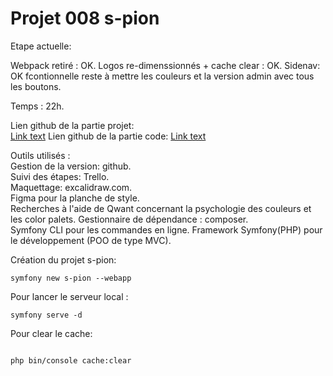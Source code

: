 # Projet 008 s-pion

Etape actuelle:

Webpack retiré : OK.
Logos re-dimenssionnés + cache clear : OK.
Sidenav: OK fcontionnelle reste à mettre les couleurs et la version admin avec tous les boutons.

Temps : 22h.

Lien github de la partie projet:  
[Link text](https://github.com/Tom60340/008)
Lien github de la partie code:
[Link text](https://github.com/Tom60340/008-code)

Outils utilisés :  
Gestion de la version: github.  
Suivi des étapes: Trello.  
Maquettage: excalidraw.com.  
Figma pour la planche de style.  
Recherches à l'aide de Qwant concernant la psychologie des couleurs et les color palets.
Gestionnaire de dépendance : composer.  
Symfony CLI pour les commandes en ligne.
Framework Symfony(PHP) pour le développement (POO de type MVC).

Création du projet s-pion:

```
symfony new s-pion --webapp
```

Pour lancer le serveur local :

```
symfony serve -d
```

Pour clear le cache:

```

php bin/console cache:clear
```
